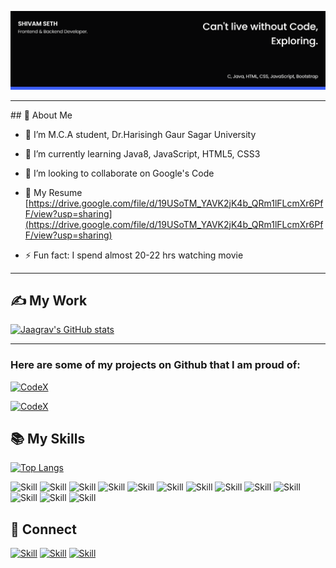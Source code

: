 ![Shivam Seth's-cover](./cover-image.png)
<hr>
## 🧔 About Me


- 🔭 I’m M.C.A student, Dr.Harisingh Gaur Sagar University

- 🌱 I’m currently learning Java8, JavaScript, HTML5, CSS3

- 👯 I’m looking to collaborate on Google's Code

- 📄 My Resume [https://drive.google.com/file/d/19USoTM_YAVK2jK4b_QRm1lFLcmXr6PfF/view?usp=sharing](https://drive.google.com/file/d/19USoTM_YAVK2jK4b_QRm1lFLcmXr6PfF/view?usp=sharing)

- ⚡️ Fun fact: I spend almost 20-22 hrs watching movie

<hr>

## ✍️ My Work


[![Jaagrav's GitHub stats](https://github-readme-stats.vercel.app/api?username=ShivamSeth05&show_icons=true&theme=dark)](https://github.com/ShivamSeth05/ShivamSeth05/)

<hr>

### Here are some of my projects on Github that I am proud of:

[![CodeX](https://github-readme-stats.vercel.app/api/pin/?username=ShivamSeth05&repo=HomeInventory)](https://github.com/ShivamSeth05)


[![CodeX](https://github-readme-stats.vercel.app/api/pin/?username=ShivamSeth05&repo=LoanAssistant)](https://github.com/ShivamSeth05)
## 📚 My Skills

[![Top Langs](https://github-readme-stats.vercel.app/api/top-langs/?username=ShivamSeth05&layout=compact&show_icons=true&theme=dark)](https://github.com/ShivamSeth05/ShivamSeth05)

![Skill](https://img.shields.io/badge/HTML5-E34F26?style=for-the-badge&logo=html5&logoColor=white)
![Skill](https://img.shields.io/badge/CSS3-1572B6?style=for-the-badge&logo=css3&logoColor=white)
![Skill](https://img.shields.io/badge/JavaScript-323330?style=for-the-badge&logo=javascript&logoColor=F7DF1E)
![Skill](https://img.shields.io/badge/Node.js-43853D?style=for-the-badge&logo=node.js&logoColor=white)
![Skill](https://img.shields.io/badge/npm-CB3837?style=for-the-badge&logo=npm&logoColor=white)
![Skill](https://img.shields.io/badge/Express.js-000000?style=for-the-badge&logo=express&logoColor=white)
![Skill](https://img.shields.io/badge/Java-ED8B00?style=for-the-badge&logo=java&logoColor=white)
![Skill](https://img.shields.io/badge/React-20232A?style=for-the-badge&logo=react&logoColor=61DAFB)
![Skill](https://img.shields.io/badge/React_Native-20232A?style=for-the-badge&logo=react&logoColor=61DAFB)
![Skill](https://img.shields.io/badge/jQuery-0769AD?style=for-the-badge&logo=jquery&logoColor=white)
![Skill](https://img.shields.io/badge/Git-F05032?style=for-the-badge&logo=git&logoColor=white)
![Skill](https://img.shields.io/badge/Visual_Studio_Code-0078D4?style=for-the-badge&logo=visual%20studio%20code&logoColor=white)
![Skill](https://img.shields.io/badge/Microsoft_Office-D83B01?style=for-the-badge&logo=microsoft-office&logoColor=white)

## 🤝 Connect

[![Skill](https://img.shields.io/badge/LinkedIn-0077B5?style=for-the-badge&logo=linkedin&logoColor=white)](https://www.linkedin.com/in/shivam-seth-1b1977189)
[![Skill](https://img.shields.io/badge/Instagram-E4405F?style=for-the-badge&logo=instagram&logoColor=white)](https://www.instagram.com/shivam__seth__05/)
[![Skill](https://img.shields.io/badge/GitHub-100000?style=for-the-badge&logo=github&logoColor=white)](https://github.com/ShivamSeth05)

<!--
**ShivamSeth05/ShivamSeth05** is a ✨ _special_ ✨ repository because its `README.md` (this file) appears on your GitHub profile.

Here are some ideas to get you started:

- 🔭 I’m currently working on ...
- 🌱 I’m currently learning ...
- 👯 I’m looking to collaborate on ...
- 🤔 I’m looking for help with ...
- 💬 Ask me about ...
- 📫 How to reach me: ...
- 😄 Pronouns: ...
- ⚡ Fun fact: ...
-->
